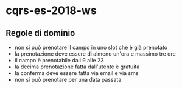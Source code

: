 # cqrs-es-2018-ws

## Regole di dominio

- non si può prenotare il campo in uno slot che è già prenotato
- la prenotazione deve essere di almeno un'ora e massimo tre ore
- il campo è prenotabile dall 9 alle 23
- la decima prenotazione fatta dall'utente è gratuita
- la conferma deve essere fatta via email e via sms
- non si può prenotare per una data passata
